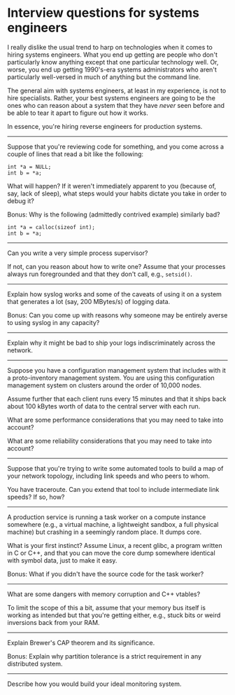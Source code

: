 # Interview questions for systems engineers

I really dislike the usual trend to harp on technologies when it comes
to hiring systems engineers. What you end up getting are people who
don't particularly know anything except that one particular technology
well. Or, worse, you end up getting 1990's-era systems administrators
who aren't particularly well-versed in much of anything but the command
line.

The general aim with systems engineers, at least in my experience, is
not to hire specialists. Rather, your best systems engineers are going
to be the ones who can reason about a system that they have _never_ seen
before and be able to tear it apart to figure out how it works.

In essence, you're hiring reverse engineers for production systems.

- - -

Suppose that you're reviewing code for something, and you come across a
couple of lines that read a bit like the following:

	int *a = NULL;
	int b = *a;

What will happen? If it weren't immediately apparent to you (because of,
say, lack of sleep), what steps would your habits dictate you take in
order to debug it?

Bonus: Why is the following (admittedly contrived example) similarly
bad?

	int *a = calloc(sizeof int);
	int b = *a;

- - -

Can you write a very simple process supervisor?

If not, can you reason about how to write one? Assume that your
processes always run foregrounded and that they don't call, e.g.,
`setsid()`.

- - -

Explain how syslog works and some of the caveats of using it on a system
that generates a lot (say, 200 MBytes/s) of logging data.

Bonus: Can you come up with reasons why someone may be entirely averse
to using syslog in any capacity?

- - -

Explain why it might be bad to ship your logs indiscriminately across
the network.

- - -

Suppose you have a configuration management system that includes with it
a proto-inventory management system. You are using this configuration
management system on clusters around the order of 10,000 nodes.

Assume further that each client runs every 15 minutes and that it ships
back about 100 kBytes worth of data to the central server with each run.

What are some performance considerations that you may need to take into
account?

What are some reliability considerations that you may need to take into
account?

- - -

Suppose that you're trying to write some automated tools to build a map
of your network topology, including link speeds and who peers to whom.

You have traceroute. Can you extend that tool to include intermediate
link speeds? If so, how?

- - -

A production service is running a task worker on a compute instance
somewhere (e.g., a virtual machine, a lightweight sandbox, a full
physical machine) but crashing in a seemingly random place. It dumps
core.

What is your first instinct? Assume Linux, a recent glibc, a program
written in C or C++, and that you can move the core dump somewhere
identical with symbol data, just to make it easy.

Bonus: What if you didn't have the source code for the task worker?

- - -

What are some dangers with memory corruption and C++ vtables?

To limit the scope of this a bit, assume that your memory bus itself is
working as intended but that you're getting either, e.g., stuck bits or
weird inversions back from your RAM.

- - -

Explain Brewer's CAP theorem and its significance.

Bonus: Explain why partition tolerance is a strict requirement in any
distributed system.

- - -

Describe how you would build your ideal monitoring system.
